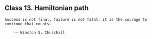 ## Class 13. Hamiltonian path

    Success is not final, failure is not fatal: it is the courage to continue that counts.

        -― Winston S. Churchill

